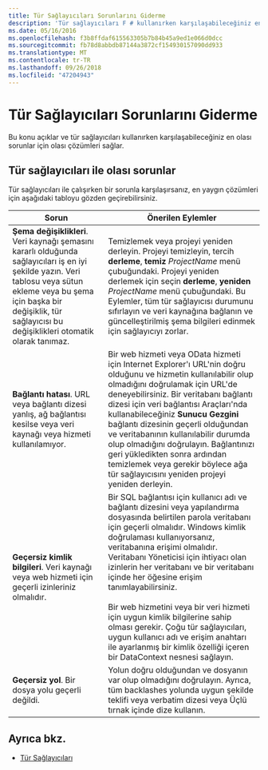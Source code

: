 ```yaml
---
title: Tür Sağlayıcıları Sorunlarını Giderme
description: 'Tür sağlayıcıları F # kullanırken karşılaşabileceğiniz en olası sorunlar için olası çözümleri keşfedin.'
ms.date: 05/16/2016
ms.openlocfilehash: f3b8ffdaf615563305b7b84b45a9ed1e066d0dcc
ms.sourcegitcommit: fb78d8abbdb87144a3872cf154930157090dd933
ms.translationtype: MT
ms.contentlocale: tr-TR
ms.lasthandoff: 09/26/2018
ms.locfileid: "47204943"
---
```

# <a name="troubleshooting-type-providers"></a>Tür Sağlayıcıları Sorunlarını Giderme

Bu konu açıklar ve tür sağlayıcıları kullanırken karşılaşabileceğiniz en olası sorunlar için olası çözümleri sağlar.

## <a name="possible-problems-with-type-providers"></a>Tür sağlayıcıları ile olası sorunlar

Tür sağlayıcıları ile çalışırken bir sorunla karşılaşırsanız, en yaygın çözümleri için aşağıdaki tabloyu gözden geçirebilirsiniz.

|Sorun|Önerilen Eylemler|
|-------|-----------------|
|**Şema değişiklikleri**. Veri kaynağı şemasını kararlı olduğunda sağlayıcıları iş en iyi şekilde yazın. Veri tablosu veya sütun ekleme veya bu şema için başka bir değişiklik, tür sağlayıcısı bu değişiklikleri otomatik olarak tanımaz.|Temizlemek veya projeyi yeniden derleyin. Projeyi temizleyin, tercih **derleme**, **temiz** *ProjectName* menü çubuğundaki. Projeyi yeniden derlemek için seçin **derleme**, **yeniden** *ProjectName* menü çubuğundaki. Bu Eylemler, tüm tür sağlayıcısı durumunu sıfırlayın ve veri kaynağına bağlanın ve güncelleştirilmiş şema bilgileri edinmek için sağlayıcıyı zorlar.|
|**Bağlantı hatası**. URL veya bağlantı dizesi yanlış, ağ bağlantısı kesilse veya veri kaynağı veya hizmeti kullanılamıyor.|Bir web hizmeti veya OData hizmeti için Internet Explorer'ı URL'nin doğru olduğunu ve hizmetin kullanılabilir olup olmadığını doğrulamak için URL'de deneyebilirsiniz. Bir veritabanı bağlantı dizesi için veri bağlantısı Araçları'nda kullanabileceğiniz **Sunucu Gezgini** bağlantı dizesinin geçerli olduğundan ve veritabanının kullanılabilir durumda olup olmadığını doğrulayın. Bağlantınızı geri yükledikten sonra ardından temizlemek veya gerekir böylece ağa tür sağlayıcısını yeniden projeyi yeniden derleyin.|
|**Geçersiz kimlik bilgileri**. Veri kaynağı veya web hizmeti için geçerli izinleriniz olmalıdır.|Bir SQL bağlantısı için kullanıcı adı ve bağlantı dizesini veya yapılandırma dosyasında belirtilen parola veritabanı için geçerli olmalıdır. Windows kimlik doğrulaması kullanıyorsanız, veritabanına erişimi olmalıdır. Veritabanı Yöneticisi için ihtiyacı olan izinlerin her veritabanı ve bir veritabanı içinde her öğesine erişim tanımlayabilirsiniz.<br /><br />Bir web hizmetini veya bir veri hizmeti için uygun kimlik bilgilerine sahip olması gerekir. Çoğu tür sağlayıcıları, uygun kullanıcı adı ve erişim anahtarı ile ayarlanmış bir kimlik özelliği içeren bir DataContext nesnesi sağlayın.|
|**Geçersiz yol**. Bir dosya yolu geçerli değildi.|Yolun doğru olduğundan ve dosyanın var olup olmadığını doğrulayın. Ayrıca, tüm backlashes yolunda uygun şekilde teklifi veya verbatim dizesi veya Üçlü tırnak içinde dize kullanın.|

## <a name="see-also"></a>Ayrıca bkz.

- [Tür Sağlayıcıları](index.md)
